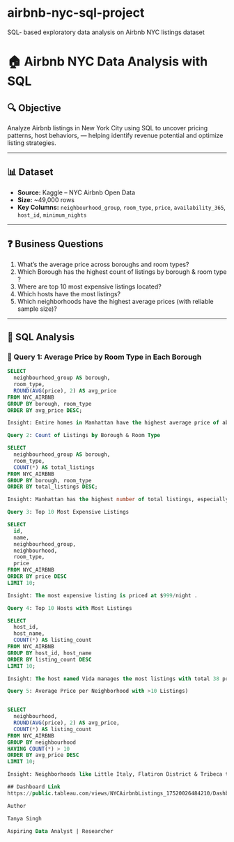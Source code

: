 # airbnb-nyc-sql-project
SQL- based exploratory data analysis on Airbnb NYC listings dataset

# 🏠 Airbnb NYC Data Analysis with SQL

## 🔍 Objective
Analyze Airbnb listings in New York City using SQL to uncover pricing patterns, host behaviors, — helping identify revenue potential and optimize listing strategies.

---

## 📊 Dataset
- **Source:** Kaggle – NYC Airbnb Open Data  
- **Size:** ~49,000 rows  
- **Key Columns:** `neighbourhood_group`, `room_type`, `price`, `availability_365`, `host_id`, `minimum_nights`

---

## ❓ Business Questions
1. What’s the average price across boroughs and room types?
2. Which Borough has the highest count of listings by borough & room type ?
3. Where are top 10 most expensive listings located?
4. Which hosts have the most listings?
5. Which neighborhoods have the highest average prices (with reliable sample size)?

---

## 🧠 SQL Analysis

### 📌 Query 1: Average Price by Room Type in Each Borough
```sql
SELECT
  neighbourhood_group AS borough,
  room_type,
  ROUND(AVG(price), 2) AS avg_price
FROM NYC_AIRBNB
GROUP BY borough, room_type
ORDER BY avg_price DESC;

Insight: Entire homes in Manhattan have the highest average price of about $ 252.68 , followed by Staten Island $ 223.76, Brooklyn $ 190.97.

Query 2: Count of Listings by Borough & Room Type

SELECT
  neighbourhood_group AS borough,
  room_type,
  COUNT(*) AS total_listings
FROM NYC_AIRBNB
GROUP BY borough, room_type
ORDER BY total_listings DESC;

Insight: Manhattan has the highest number of total listings, especially for private room. 

Query 3: Top 10 Most Expensive Listings

SELECT
  id,
  name,
  neighbourhood_group,
  neighbourhood,
  room_type,
  price
FROM NYC_AIRBNB
ORDER BY price DESC
LIMIT 10;

Insight: The most expensive listing is priced at $999/night .

Query 4: Top 10 Hosts with Most Listings

SELECT
  host_id,
  host_name,
  COUNT(*) AS listing_count
FROM NYC_AIRBNB
GROUP BY host_id, host_name
ORDER BY listing_count DESC
LIMIT 10;

Insight: The host named Vida manages the most listings with total 38 properties. This suggests small scale  commercial hosting , but not corporate level property management.

Query 5: Average Price per Neighborhood with >10 Listings)


SELECT
  neighbourhood,
  ROUND(AVG(price), 2) AS avg_price,
  COUNT(*) AS listing_count
FROM NYC_AIRBNB
GROUP BY neighbourhood
HAVING COUNT(*) > 10
ORDER BY avg_price DESC
LIMIT 10;

Insight: Neighborhoods like Little Italy, Flatiron District & Tribeca top the average price chart suggesting concentrated demand for premium stays.

## Dashboard Link
https://public.tableau.com/views/NYCAirbnbListings_17520026484210/Dashboard1?:language=en-US&:sid=&:redirect=auth&:display_count=n&:origin=viz_share_link

Author

Tanya Singh

Aspiring Data Analyst | Researcher



